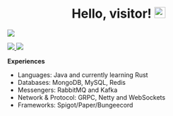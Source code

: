 <div align="center">
   <h1>Hello, visitor! <img src="https://media.giphy.com/media/hvRJCLFzcasrR4ia7z/giphy.gif" width="25px"></h1>
</div>

<img align="center" src="https://github-readme-stats.vercel.app/api?username=mluizaa00&count_private=true&show_icons=true&hide_title=true"/>

<p align="left">
  <a href="mailto:taeckls@gmail.com">
    <img src="https://img.shields.io/badge/-taeckls@gmail.com-2F80ED?style=flat-square&labelColor=2F80ED&logo=Gmail&logoColor=FFFFFF&link=mailto:taeckls@gmail.com">
  </a>
  <a href="https://discord.com/users/374628490143596545">
    <img src="https://img.shields.io/badge/vacant-2F80ED?style=flat-square&labelColor=2F80ED&logo=discord&logoColor=FFFFFF">
  </a>
</p>

**Experiences**

- Languages: Java and currently learning Rust
- Databases: MongoDB, MySQL, Redis
- Messengers: RabbitMQ and Kafka
- Network & Protocol: GRPC, Netty and WebSockets
- Frameworks: Spigot/Paper/Bungeecord
